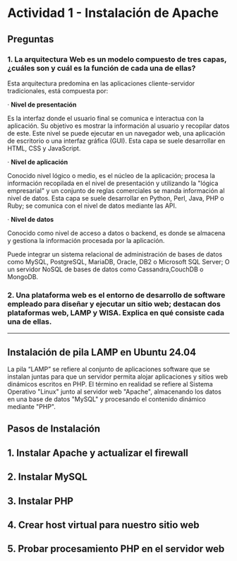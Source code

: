 # Actividad 1 - Instalación de Apache

## Preguntas

### 1. La arquitectura Web es un modelo compuesto de tres capas, ¿cuáles son y cuál es  la función de cada una de ellas?

Esta arquitectura predomina en las aplicaciones cliente-servidor tradicionales, está compuesta por:

· **Nivel de presentación**

Es la interfaz donde el usuario final se comunica e interactua con la aplicación. Su objetivo es mostrar la información al usuario y recopilar datos de este.
Este nivel se puede ejecutar en un navegador web, una aplicación de escritorio o una interfaz gráfica (GUI). Esta capa se suele desarrollar en HTML, CSS y JavaScript.

· **Nivel de aplicación**

Conocido nivel lógico o medio, es el núcleo de la aplicación; procesa la información recopilada en el nivel de presentación y utilizando la "lógica empresarial" y un conjunto de reglas comerciales se manda información al nivel de datos. Esta capa se suele desarrollar en Python, Perl, Java, PHP o Ruby; se comunica con el nivel de datos mediante las API.  

· **Nivel de datos**

Conocido como nivel de acceso a datos o backend, es donde se almacena y gestiona la información procesada por la aplicación. 

Puede integrar un sistema relacional de administración de bases de datos como MySQL, PostgreSQL, MariaDB, Oracle, DB2 o Microsoft SQL Server; O un servidor NoSQL de bases de datos como Cassandra,CouchDB o MongoDB.


### 2. Una plataforma web es el entorno de desarrollo de software empleado para  diseñar y ejecutar un sitio web; destacan dos plataformas web, LAMP y WISA. Explica en qué consiste cada una de ellas.
   ----------------------------------

## Instalación de pila LAMP en Ubuntu 24.04
La pila “LAMP” se refiere al conjunto de aplicaciones software que se instalan juntas para que un servidor permita alojar aplicaciones y sitios web dinámicos escritos en PHP. 
El término en realidad se refiere al Sistema Operativo "Linux" junto al servidor web "Apache", almacenando los datos en una base de datos "MySQL" y procesando el contenido dinámico mediante "PHP".

## Pasos de Instalación
**1. Instalar Apache y actualizar el firewall**  
   ------------------------------------------------------

**2. Instalar MySQL**  
   ----------------------------------------------
**3. Instalar PHP**  
   -------------------------------------------

**4. Crear host virtual para nuestro sitio web**
   ---------------------------------------

**5. Probar procesamiento PHP en el servidor web**
   -------------------------------
